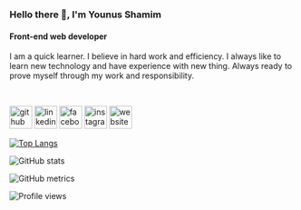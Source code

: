 ### Hello there 👋, I'm Younus Shamim
#### Front-end web developer

I am a quick learner. I believe in hard work and efficiency. I always like to learn new technology and have experience with new thing. Always ready to prove myself through my work and responsibility.

<br/>

[<img src='https://cdn.jsdelivr.net/npm/simple-icons@3.0.1/icons/github.svg' alt='github' height='40'>](https://github.com/younusshamim)  [<img src='https://cdn.jsdelivr.net/npm/simple-icons@3.0.1/icons/linkedin.svg' alt='linkedin' height='40'>](https://www.linkedin.com/in/younusshamim/)  [<img src='https://cdn.jsdelivr.net/npm/simple-icons@3.0.1/icons/facebook.svg' alt='facebook' height='40'>](https://www.facebook.com/younusshamim.bd)  [<img src='https://cdn.jsdelivr.net/npm/simple-icons@3.0.1/icons/instagram.svg' alt='instagram' height='40'>](https://www.instagram.com/younusshamim.bd/)  [<img src='https://cdn.jsdelivr.net/npm/simple-icons@3.0.1/icons/icloud.svg' alt='website' height='40'>](https://younusshamim.vercel.app/)  

[![Top Langs](https://github-readme-stats.vercel.app/api/top-langs/?username=younusshamim)](https://github.com/anuraghazra/github-readme-stats)

![GitHub stats](https://github-readme-stats.vercel.app/api?username=younusshamim&show_icons=true&count_private=true)  

![GitHub metrics](https://metrics.lecoq.io/younusshamim)  

![Profile views](https://gpvc.arturio.dev/younusshamim)  
